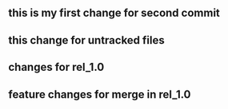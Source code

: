 ## this is my first change for second commit

## this change for untracked files

## changes for rel_1.0

## feature changes for merge in rel_1.0
